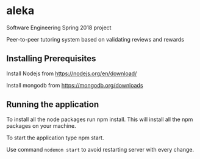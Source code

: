 # aleka
Software Engineering Spring 2018 project

Peer-to-peer tutoring system based on validating reviews and rewards

## Installing Prerequisites

Install Nodejs from https://nodejs.org/en/download/

Install mongodb from https://mongodb.org/downloads

## Running the application

To install all the node packages run npm install. This will install all the npm packages on your machine.

To start the application type npm start.

Use command `nodemon start` to avoid restarting server with every change.
